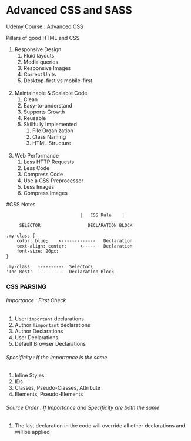 # Advanced CSS and SASS
Udemy Course : Advanced CSS

Pillars of good HTML and CSS

1. Responsive Design 
   1. Fluid layouts 
   2. Media queries 
   3. Responsive Images 
   4. Correct Units 
   5. Desktop-first vs mobile-first
<br></br>
2. Maintainable & Scalable Code
   1. Clean
   2. Easy-to-understand
   3. Supports Growth
   4. Reusable
   5. Skillfully Implemented
      1. File Organization
      2. Class Naming
      3. HTML Structure
<br></br>
3. Web Performance
   1. Less HTTP Requests
   2. Less Code
   3. Compress Code
   4. Use a CSS Preprocessor
   5. Less Images
   6. Compress Images




#CSS Notes

                                |   CSS Rule    |

```
     SELECTOR                  DECLARATION BLOCK
     
.my-class {
    color: blue;    <-------------   Declaration
    text-align: center;     <-----   Declaration
    font-size: 20px;
}
```

    .my-class   ----------  Selector\
    'The Rest'  ----------  Declaration Block

### CSS PARSING
###### Importance :  First Check

1. User`!important` declarations
2. Author `!important` declarations
3. Author Declarations
4. User Declarations
5. Default Browser Declarations

###### Specificity : If the importance is the same

1.  Inline Styles
7. IDs
8. Classes, Pseudo-Classes, Attribute
9. Elements, Pseudo-Elements

###### Source Order :  If Importance and Specificity are both the same

1. The last declaration in the code will override all other declarations and will be applied


### 